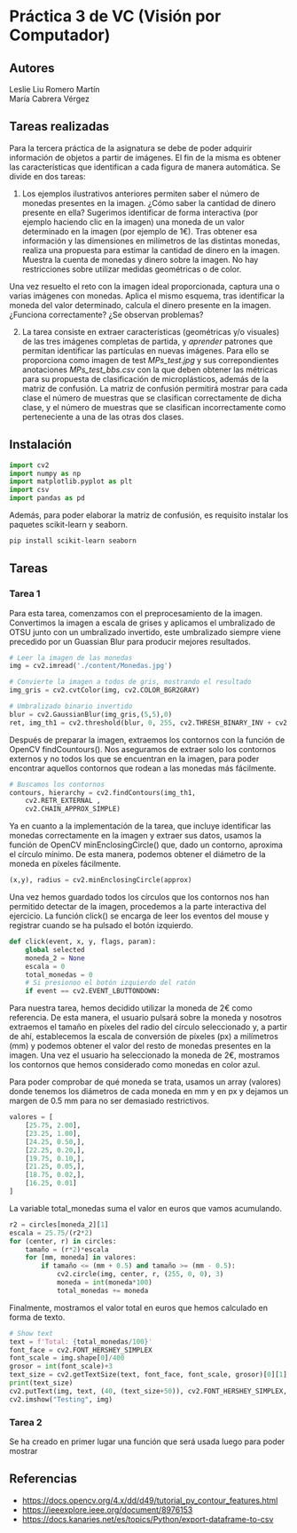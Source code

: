 # Práctica 3 de VC (Visión por Computador)

## Autores

Leslie Liu Romero Martín
<br>
María Cabrera Vérgez

## Tareas realizadas

Para la tercera práctica de la asignatura se debe de poder adquirir información de objetos a partir de imágenes. El fin de la misma es obtener las características que identifican a cada figura de manera automática. Se divide en dos tareas:

1. Los ejemplos ilustrativos anteriores permiten saber el número de monedas presentes en la imagen. ¿Cómo saber la cantidad de dinero presente en ella? Sugerimos identificar de forma interactiva (por ejemplo haciendo clic en la imagen) una moneda de un valor determinado en la imagen (por ejemplo de 1€). Tras obtener esa información y las dimensiones en milímetros de las distintas monedas, realiza una propuesta para estimar la cantidad de dinero en la imagen. Muestra la cuenta de monedas y dinero sobre la imagen. No hay restricciones sobre utilizar medidas geométricas o de color.

Una vez resuelto el reto con la imagen ideal proporcionada, captura una o varias imágenes con monedas. Aplica el mismo esquema, tras identificar la moneda del valor determinado, calcula el dinero presente en la imagen. ¿Funciona correctamente? ¿Se observan problemas?

2. La tarea consiste en extraer características (geométricas y/o visuales) de las tres imágenes completas de partida, y *aprender* patrones que permitan identificar las partículas en nuevas imágenes. Para ello se proporciona como imagen de test *MPs_test.jpg* y sus correpondientes anotaciones *MPs_test_bbs.csv* con la que deben obtener las métricas para su propuesta de clasificación de microplásticos, además de la matriz de confusión. La matriz de confusión permitirá mostrar para cada clase el número de muestras que se clasifican correctamente de dicha clase, y el número de muestras que se clasifican incorrectamente como perteneciente a una de las otras dos clases.

## Instalación
```py
import cv2  
import numpy as np
import matplotlib.pyplot as plt
import csv
import pandas as pd
```

Además, para poder elaborar la matriz de confusión, es requisito instalar los paquetes scikit-learn y seaborn.

```bash
pip install scikit-learn seaborn
```

## Tareas

### Tarea 1

Para esta tarea, comenzamos con el preprocesamiento de la imagen. Convertimos la imagen a escala de grises y aplicamos el umbralizado de OTSU junto con un umbralizado invertido, este umbralizado siempre viene precedido por un Guassian Blur para producir mejores resultados.

```py
# Leer la imagen de las monedas
img = cv2.imread('./content/Monedas.jpg') 

# Convierte la imagen a todos de gris, mostrando el resultado
img_gris = cv2.cvtColor(img, cv2.COLOR_BGR2GRAY)

# Umbralizado binario invertido
blur = cv2.GaussianBlur(img_gris,(5,5),0)
ret, img_th1 = cv2.threshold(blur, 0, 255, cv2.THRESH_BINARY_INV + cv2.THRESH_OTSU)
```

Después de preparar la imagen, extraemos los contornos con la función de OpenCV findCountours(). Nos aseguramos de extraer solo los contornos externos y no todos los que se encuentran en la imagen, para poder encontrar aquellos contornos que rodean a las monedas más fácilmente.

```py
# Buscamos los contornos
contours, hierarchy = cv2.findContours(img_th1, 
    cv2.RETR_EXTERNAL , 
    cv2.CHAIN_APPROX_SIMPLE)
```

Ya en cuanto a la implementación de la tarea, que incluye identificar las monedas correctamente en la imagen y extraer sus datos, usamos la función de OpenCV minEnclosingCircle() que, dado un contorno, aproxima el círculo mínimo. De esta manera, podemos obtener el diámetro de la moneda en píxeles fácilmente.

```py
(x,y), radius = cv2.minEnclosingCircle(approx)
```

Una vez hemos guardado todos los círculos que los contornos nos han permitido detectar de la imagen, procedemos a la parte interactiva del ejercicio. La función click() se encarga de leer los eventos del mouse y registrar cuando se ha pulsado el botón izquierdo.

```py
def click(event, x, y, flags, param):
    global selected
    moneda_2 = None
    escala = 0
    total_monedas = 0
    # Si presionoo el botón izquierdo del ratón
    if event == cv2.EVENT_LBUTTONDOWN:
```

Para nuestra tarea, hemos decidido utilizar la moneda de 2€ como referencia. De esta manera, el usuario pulsará sobre la moneda y nosotros extraemos el tamaño en píxeles del radio del círculo seleccionado y, a partir de ahí, establecemos la escala de conversión de píxeles (px) a milímetros (mm) y podemos obtener el valor del resto de monedas presentes en la imagen. Una vez el usuario ha seleccionado la moneda de 2€, mostramos los contornos que hemos considerado como monedas en color azul.

Para poder comprobar de qué moneda se trata, usamos un array (valores) donde tenemos los diámetros de cada moneda en mm y en px y dejamos un margen de 0.5 mm para no ser demasiado restrictivos.

```py 
valores = [
    [25.75, 2.00],
    [23.25, 1.00],
    [24.25, 0.50,],
    [22.25, 0.20,],
    [19.75, 0.10,],
    [21.25, 0.05,],
    [18.75, 0.02,],
    [16.25, 0.01]
]
```

La variable total_monedas suma el valor en euros que vamos acumulando.

```py
r2 = circles[moneda_2][1]
escala = 25.75/(r2*2)
for (center, r) in circles:
    tamaño = (r*2)*escala
    for [mm, moneda] in valores:
        if tamaño <= (mm + 0.5) and tamaño >= (mm - 0.5):
            cv2.circle(img, center, r, (255, 0, 0), 3)
            moneda = int(moneda*100)
            total_monedas += moneda
```

Finalmente, mostramos el valor total en euros que hemos calculado en forma de texto.

```py
# Show text
text = f'Total: {total_monedas/100}'
font_face = cv2.FONT_HERSHEY_SIMPLEX
font_scale = img.shape[0]/400
grosor = int(font_scale)+3
text_size = cv2.getTextSize(text, font_face, font_scale, grosor)[0][1]
print(text_size)
cv2.putText(img, text, (40, (text_size+50)), cv2.FONT_HERSHEY_SIMPLEX, font_scale, (0,255,0), grosor)
cv2.imshow("Testing", img)
```


### Tarea 2

Se ha creado en primer lugar una función que será usada luego para poder mostrar

## Referencias

- https://docs.opencv.org/4.x/dd/d49/tutorial_py_contour_features.html
- https://ieeexplore.ieee.org/document/8976153
- https://docs.kanaries.net/es/topics/Python/export-dataframe-to-csv
